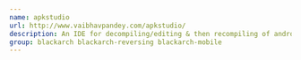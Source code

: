 ```yaml
---
name: apkstudio
url: http://www.vaibhavpandey.com/apkstudio/
description: An IDE for decompiling/editing & then recompiling of android application binaries.
group: blackarch blackarch-reversing blackarch-mobile
---
```

